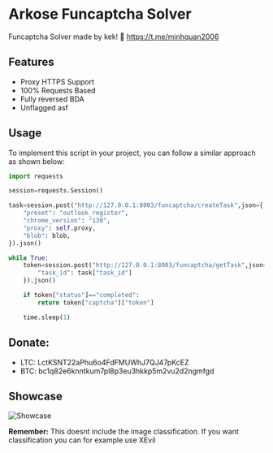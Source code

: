 # Arkose Funcaptcha Solver

Funcaptcha Solver made by kek! 🚀
https://t.me/minhquan2006

## Features
- Proxy HTTPS Support
- 100% Requests Based
- Fully reversed BDA
- Unflagged asf

## Usage

To implement this script in your project, you can follow a similar approach as shown below:

```python
import requests

session=requests.Session()

task=session.post("http://127.0.0.1:8003/funcaptcha/createTask",json={
    "preset": "outlook_register",
    "chrome_version": "130",
    "proxy": self.proxy,
    "blob": blob,
}).json()

while True:
    token=session.post("http://127.0.0.1:8003/funcaptcha/getTask",json={
        "task_id": task["task_id"]
    }).json()

    if token["status"]=="completed":
        return token["captcha"]["token"]

    time.sleep(1)
```

## Donate:
- LTC: LctKSNT22aPhu6o4FdFMUWhJ7QJ47pKcEZ
- BTC: bc1q82e6knntkum7pl8p3eu3hkkp5m2vu2d2ngmfgd

## Showcase

![Showcase](Showcase.gif)

**Remember:** This doesnt include the image classification. If you want classification you can for example use XEvil
